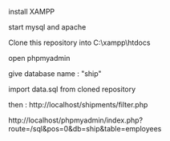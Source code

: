 install XAMPP

start mysql and apache

Clone this repository into C:\xampp\htdocs

open phpmyadmin

give database name : "ship"

import data.sql from cloned repository

then : http://localhost/shipments/filter.php

http://localhost/phpmyadmin/index.php?route=/sql&pos=0&db=ship&table=employees
